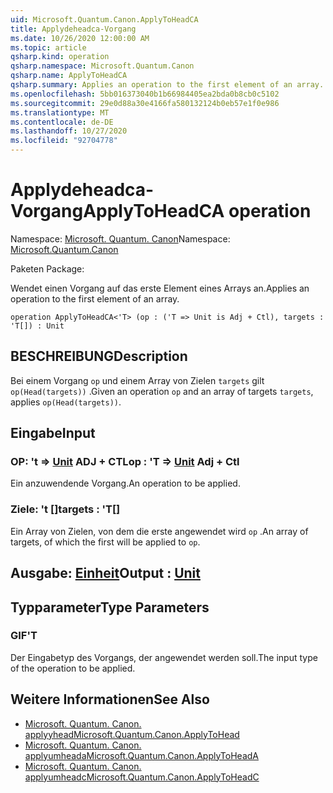 ```yaml
---
uid: Microsoft.Quantum.Canon.ApplyToHeadCA
title: Applydeheadca-Vorgang
ms.date: 10/26/2020 12:00:00 AM
ms.topic: article
qsharp.kind: operation
qsharp.namespace: Microsoft.Quantum.Canon
qsharp.name: ApplyToHeadCA
qsharp.summary: Applies an operation to the first element of an array.
ms.openlocfilehash: 5bb016373040b1b66984405ea2bda0b8cb0c5102
ms.sourcegitcommit: 29e0d88a30e4166fa580132124b0eb57e1f0e986
ms.translationtype: MT
ms.contentlocale: de-DE
ms.lasthandoff: 10/27/2020
ms.locfileid: "92704778"
---
```

# <a name="applytoheadca-operation"></a><span data-ttu-id="b5ba3-102">Applydeheadca-Vorgang</span><span class="sxs-lookup"><span data-stu-id="b5ba3-102">ApplyToHeadCA operation</span></span>

<span data-ttu-id="b5ba3-103">Namespace: [Microsoft. Quantum. Canon](xref:Microsoft.Quantum.Canon)</span><span class="sxs-lookup"><span data-stu-id="b5ba3-103">Namespace: [Microsoft.Quantum.Canon](xref:Microsoft.Quantum.Canon)</span></span>

<span data-ttu-id="b5ba3-104">Paketen [](https://nuget.org/packages/)</span><span class="sxs-lookup"><span data-stu-id="b5ba3-104">Package: [](https://nuget.org/packages/)</span></span>


<span data-ttu-id="b5ba3-105">Wendet einen Vorgang auf das erste Element eines Arrays an.</span><span class="sxs-lookup"><span data-stu-id="b5ba3-105">Applies an operation to the first element of an array.</span></span>

```qsharp
operation ApplyToHeadCA<'T> (op : ('T => Unit is Adj + Ctl), targets : 'T[]) : Unit
```


## <a name="description"></a><span data-ttu-id="b5ba3-106">BESCHREIBUNG</span><span class="sxs-lookup"><span data-stu-id="b5ba3-106">Description</span></span>

<span data-ttu-id="b5ba3-107">Bei einem Vorgang `op` und einem Array von Zielen `targets` gilt `op(Head(targets))` .</span><span class="sxs-lookup"><span data-stu-id="b5ba3-107">Given an operation `op` and an array of targets `targets`, applies `op(Head(targets))`.</span></span>

## <a name="input"></a><span data-ttu-id="b5ba3-108">Eingabe</span><span class="sxs-lookup"><span data-stu-id="b5ba3-108">Input</span></span>

### <a name="op--t--unit-adj--ctl"></a><span data-ttu-id="b5ba3-109">OP: 't => [Unit](xref:microsoft.quantum.lang-ref.unit) ADJ + CTL</span><span class="sxs-lookup"><span data-stu-id="b5ba3-109">op : 'T => [Unit](xref:microsoft.quantum.lang-ref.unit) Adj + Ctl</span></span>

<span data-ttu-id="b5ba3-110">Ein anzuwendende Vorgang.</span><span class="sxs-lookup"><span data-stu-id="b5ba3-110">An operation to be applied.</span></span>


### <a name="targets--t"></a><span data-ttu-id="b5ba3-111">Ziele: 't []</span><span class="sxs-lookup"><span data-stu-id="b5ba3-111">targets : 'T[]</span></span>

<span data-ttu-id="b5ba3-112">Ein Array von Zielen, von dem die erste angewendet wird `op` .</span><span class="sxs-lookup"><span data-stu-id="b5ba3-112">An array of targets, of which the first will be applied to `op`.</span></span>



## <a name="output--unit"></a><span data-ttu-id="b5ba3-113">Ausgabe: [Einheit](xref:microsoft.quantum.lang-ref.unit)</span><span class="sxs-lookup"><span data-stu-id="b5ba3-113">Output : [Unit](xref:microsoft.quantum.lang-ref.unit)</span></span>



## <a name="type-parameters"></a><span data-ttu-id="b5ba3-114">Typparameter</span><span class="sxs-lookup"><span data-stu-id="b5ba3-114">Type Parameters</span></span>

### <a name="t"></a><span data-ttu-id="b5ba3-115">GIF</span><span class="sxs-lookup"><span data-stu-id="b5ba3-115">'T</span></span>

<span data-ttu-id="b5ba3-116">Der Eingabetyp des Vorgangs, der angewendet werden soll.</span><span class="sxs-lookup"><span data-stu-id="b5ba3-116">The input type of the operation to be applied.</span></span>

## <a name="see-also"></a><span data-ttu-id="b5ba3-117">Weitere Informationen</span><span class="sxs-lookup"><span data-stu-id="b5ba3-117">See Also</span></span>

- [<span data-ttu-id="b5ba3-118">Microsoft. Quantum. Canon. applyyhead</span><span class="sxs-lookup"><span data-stu-id="b5ba3-118">Microsoft.Quantum.Canon.ApplyToHead</span></span>](xref:Microsoft.Quantum.Canon.ApplyToHead)
- [<span data-ttu-id="b5ba3-119">Microsoft. Quantum. Canon. applyumheada</span><span class="sxs-lookup"><span data-stu-id="b5ba3-119">Microsoft.Quantum.Canon.ApplyToHeadA</span></span>](xref:Microsoft.Quantum.Canon.ApplyToHeadA)
- [<span data-ttu-id="b5ba3-120">Microsoft. Quantum. Canon. applyumheadc</span><span class="sxs-lookup"><span data-stu-id="b5ba3-120">Microsoft.Quantum.Canon.ApplyToHeadC</span></span>](xref:Microsoft.Quantum.Canon.ApplyToHeadC)
